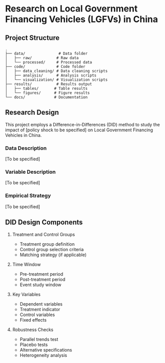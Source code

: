 # Research on Local Government Financing Vehicles (LGFVs) in China

## Project Structure
```
.
├── data/               # Data folder
│   ├── raw/           # Raw data
│   └── processed/     # Processed data
├── code/              # Code folder
│   ├── data_cleaning/ # Data cleaning scripts
│   ├── analysis/      # Analysis scripts
│   └── visualization/ # Visualization scripts
├── results/           # Results output
│   ├── tables/       # Table results
│   └── figures/      # Figure results
└── docs/             # Documentation
```

## Research Design
This project employs a Difference-in-Differences (DID) method to study the impact of [policy shock to be specified] on Local Government Financing Vehicles in China.

### Data Description
[To be specified]

### Variable Description
[To be specified]

### Empirical Strategy
[To be specified]

## DID Design Components
1. Treatment and Control Groups
   - Treatment group definition
   - Control group selection criteria
   - Matching strategy (if applicable)

2. Time Window
   - Pre-treatment period
   - Post-treatment period
   - Event study window

3. Key Variables
   - Dependent variables
   - Treatment indicator
   - Control variables
   - Fixed effects

4. Robustness Checks
   - Parallel trends test
   - Placebo tests
   - Alternative specifications
   - Heterogeneity analysis
